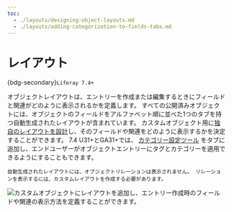 ```yaml
---
toc:
  - ./layouts/designing-object-layouts.md
  - ./layouts/adding-categorization-to-fields-tabs.md
---
```

# レイアウト

{bdg-secondary}`Liferay 7.4+`

オブジェクトレイアウトは、エントリーを作成または編集するときにフィールドと関連がどのように表示されるかを定義します。 すべての公開済みオブジェクトには、オブジェクトのフィールドをアルファベット順に並べた1つのタブを持つ自動生成されたレイアウトが含まれています。 カスタムオブジェクト用に[独自のレイアウトを設計](./layouts/designing-object-layouts.md)し、そのフィールドや関連をどのように表示するかを決定することができます。 7.4 U31+とGA31+では、 [カテゴリー設定ツール](./layouts/adding-categorization-to-fields-tabs.md) をタブに追加し、エンドユーザーがオブジェクトエントリーにタグとカテゴリーを適用できるようにすることもできます。

```{important}
自動生成されたレイアウトには、オブジェクトリレーションは表示されません。 リレーションを表示するには、カスタムレイアウトを作成する必要があります。
```

![カスタムオブジェクトにレイアウトを追加し、エントリー作成時のフィールドや関連の表示方法を定義することができます。](./layouts/images/01.png)


